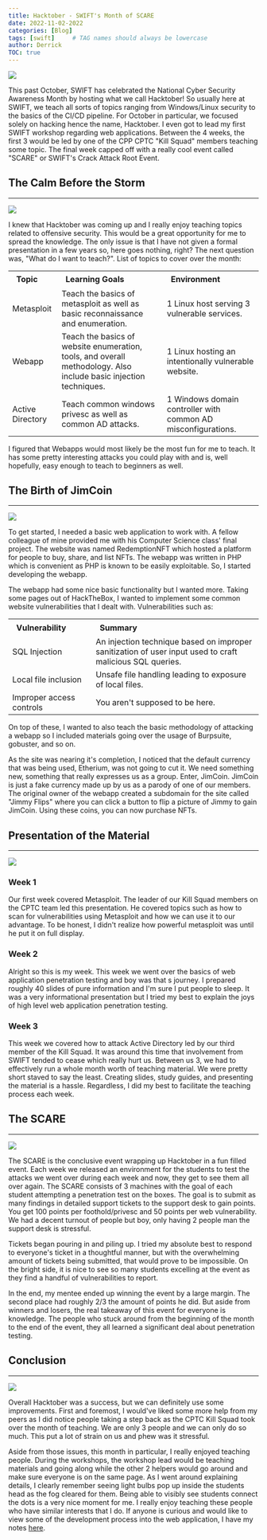 ```yaml
---
title: Hacktober - SWIFT's Month of SCARE
date: 2022-11-02-2022
categories: [Blog]
tags: [swift]     # TAG names should always be lowercase
author: Derrick
TOC: true
---
```

![](https://i.imgur.com/Lk6FtGh.png)

This past October, SWIFT has celebrated the National Cyber Security Awareness Month by hosting what we call Hacktober! So usually here at SWIFT, we teach all sorts of topics ranging from Windows/Linux security to the basics of the CI/CD pipeline. For October in particular, we focused solely on hacking hence the name, Hacktober. I even got to lead my first SWIFT workshop regarding web applications. Between the 4 weeks, the first 3 would be led by one of the CPP CPTC "Kill Squad" members teaching some topic. The final week capped off with a really cool event called "SCARE" or SWIFT's Crack Attack Root Event.

## The Calm Before the Storm
---
![](https://i.imgur.com/JgyFycT.jpg)

I knew that Hacktober was coming up and I really enjoy teaching topics related to offensive security. This would be a great opportunity for me to spread the knowledge. The only issue is that I have not given a formal presentation in a few years so, here goes nothing, right? The next question was, "What do I want to teach?". List of topics to cover over the month:

<table style="margin-left:auto;margin-right:auto">
    <tr>
        <th style="text-align: left;padding: 0.4rem 1rem">Topic</th>
        <th style="text-align: left;padding: 0.4rem 1rem">Learning Goals</th>
        <th style="text-align: left;padding: 0.4rem 1rem">Environment</th>
    </tr>
    <tr>
        <td style="text-align: left">Metasploit</td>
        <td style="text-align: left">Teach the basics of metasploit as well as basic reconnaissance and enumeration.</td>
        <td style="text-align: left">1 Linux host serving 3 vulnerable services.</td>
    </tr>
    <tr>
        <td style="text-align: left">Webapp</td>
        <td style="text-align: left">Teach the basics of website enumeration, tools, and overall methodology. Also include basic injection techniques.</td>
        <td style="text-align: left">1 Linux hosting an intentionally vulnerable website.</td>
    </tr>
    <tr>
        <td style="text-align: left">Active Directory</td>
        <td style="text-align: left">Teach common windows privesc as well as common AD attacks.</td>
        <td style="text-align: left">1 Windows domain controller with common AD misconfigurations.</td>
    </tr>
</table>


I figured that Webapps would most likely be the most fun for me to teach. It has some pretty interesting attacks you could play with and is, well hopefully, easy enough to teach to beginners as well.

## The Birth of JimCoin
---
![](https://i.imgur.com/IFhIZ10.png)

To get started, I needed a basic web application to work with. A fellow colleague of mine provided me with his Computer Science class' final project. The website was named RedemptionNFT which hosted a platform for people to buy, share, and list NFTs. The webapp was written in PHP which is convenient as PHP is known to be easily exploitable. So, I started developing the webapp.

The webapp had some nice basic functionality but I wanted more. Taking some pages out of HackTheBox, I wanted to implement some common website vulnerabilities that I dealt with. Vulnerabilities such as: 

<table style="margin-left:auto;margin-right:auto">
    <tr>
        <th style="text-align: left;padding: 0.4rem 1rem; width:33%">Vulnerability</th>
        <th style="text-align: left;padding: 0.4rem 1rem; width: 66%">Summary</th>
    </tr>
    <tr>
        <td style="text-align: left">SQL Injection</td>
        <td style="text-align: left;word-wrap: break-word">An injection technique based on improper sanitization of user input used to craft malicious SQL queries.</td>
    </tr>
    <tr>
        <td style="text-align: left">Local file inclusion</td>
        <td style="text-align: left">Unsafe file handling leading to exposure of local files.</td>
    </tr>
    <tr>
        <td style="text-align: left">Improper access controls</td>
        <td style="text-align: left">You aren't supposed to be here.</td>
    </tr>
</table>

On top of these, I wanted to also teach the basic methodology of attacking a webapp so I included materials going over the usage of Burpsuite, gobuster, and so on.

As the site was nearing it's completion, I noticed that the default currency that was being used, Etherium, was not going to cut it. We need something new, something that really expresses us as a group. Enter, JimCoin. JimCoin is just a fake currency made up by us as a parody of one of our members. The original owner of the webapp created a subdomain for the site called "Jimmy Flips" where you can click a button to flip a picture of Jimmy to gain JimCoin. Using these coins, you can now purchase NFTs.

## Presentation of the Material
---
![](https://i.imgur.com/A6ztnZf.png)

### Week 1
Our first week covered Metasploit. The leader of our Kill Squad members on the CPTC team led this presentation. He covered topics such as how to scan for vulnerabilities using Metasploit and how we can use it to our advantage. To be honest, I didn't realize how powerful metasploit was until he put it on full display.

### Week 2
Alright so this is my week. This week we went over the basics of web application penetration testing and boy was that s journey. I prepared roughly 40 slides of pure information and I'm sure I put people to sleep. It was a very informational presentation but I tried my best to explain the joys of high level web application penetration testing.

### Week 3
This week we covered how to attack Active Directory led by our third member of the Kill Squad. It was around this time that involvement from SWIFT tended to cease which really hurt us. Between us 3, we had to effectively run a whole month worth of teaching material. We were pretty short staved to say the least. Creating slides, study guides, and presenting the material is a hassle. Regardless, I did my best to facilitate the teaching process each week.

## The SCARE
---
![](https://i.imgur.com/aBONux5.png)

The SCARE is the conclusive event wrapping up Hacktober in a fun filled event. Each week we released an environment for the students to test the attacks we went over during each week and now, they get to see them all over again. The SCARE consists of 3 machines with the goal of each student attempting a penetration test on the boxes. The goal is to submit as many findings in detailed support tickets to the support desk to gain points. You get 100 points per foothold/privesc and 50 points per web vulnerability. We had a decent turnout of people but boy, only having 2 people man the support desk is stressful.

Tickets began pouring in and piling up. I tried my absolute best to respond to everyone's ticket in a thoughtful manner, but with the overwhelming amount of tickets being submitted, that would prove to be impossible. On the bright side, it is nice to see so many students excelling at the event as they find a handful of vulnerabilities to report.

In the end, my mentee ended up winning the event by a large margin. The second place had roughly 2/3 the amount of points he did. But aside from winners and losers, the real takeaway of this event for everyone is knowledge. The people who stuck around from the beginning of the month to the end of the event, they all learned a significant deal about penetration testing.

## Conclusion
---
![](https://i.imgur.com/vrWmA55.png)

Overall Hacktober was a success, but we can definitely use some improvements. First and foremost, I would've liked some more help from my peers as I did notice people taking a step back as the CPTC Kill Squad took over the month of teaching. We are only 3 people and we can only do so much. This put a lot of strain on us and phew was it stressful.

Aside from those issues, this month in particular, I really enjoyed teaching people. During the workshops, the workshop lead would be teaching materials and going along while the other 2 helpers would go around and make sure everyone is on the same page. As I went around explaining details, I clearly remember seeing light bulbs pop up inside the students head as the fog cleared for them. Being able to visibly see students connect the dots is a very nice moment for me. I really enjoy teaching these people who have similar interests that I do. If anyone is curious and would like to view some of the development process into the web application, I have my notes [here](https://succulent-lentil-32e.notion.site/Capstone-Project-4ad5827d988a432fa28cbfa6961adf63).

